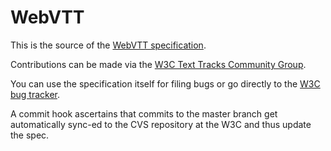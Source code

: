 WebVTT
======

This is the source of the [WebVTT specification](http://dev.w3.org/html5/webvtt/).

Contributions can be made via the [W3C Text Tracks Community Group](http://www.w3.org/community/texttracks/).

You can use the specification itself for filing bugs or go directly to the [W3C bug tracker](http://www.w3.org/Bugs/Public/enter_bug.cgi?product=TextTracks%20CG&component=WebVTT).

A commit hook ascertains that commits to the master branch get automatically sync-ed to the CVS repository at the W3C and thus update the spec.
